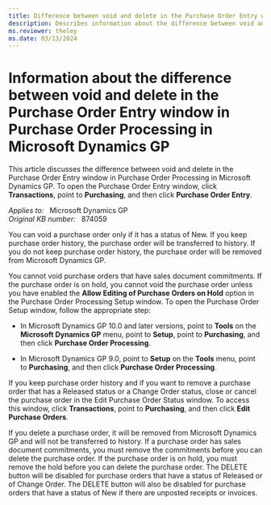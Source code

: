 ```yaml
---
title: Difference between void and delete in the Purchase Order Entry window in Purchase Order Processing in Microsoft Dynamics GP
description: Describes information about the difference between void and delete in the Purchase Order Entry window in Purchase Order Processing in Microsoft Dynamics GP.
ms.reviewer: theley
ms.date: 03/13/2024
---
```

# Information about the difference between void and delete in the Purchase Order Entry window in Purchase Order Processing in Microsoft Dynamics GP

This article discusses the difference between void and delete in the Purchase Order Entry window in Purchase Order Processing in Microsoft Dynamics GP. To open the Purchase Order Entry window, click **Transactions**, point to **Purchasing**, and then click **Purchase Order Entry**.

_Applies to:_ &nbsp; Microsoft Dynamics GP  
_Original KB number:_ &nbsp; 874059

You can void a purchase order only if it has a status of New. If you keep purchase order history, the purchase order will be transferred to history. If you do not keep purchase order history, the purchase order will be removed from Microsoft Dynamics GP.

You cannot void purchase orders that have sales document commitments. If the purchase order is on hold, you cannot void the purchase order unless you have enabled the **Allow Editing of Purchase Orders on Hold** option in the Purchase Order Processing Setup window. To open the Purchase Order Setup window, follow the appropriate step:

- In Microsoft Dynamics GP 10.0 and later versions, point to **Tools** on the **Microsoft Dynamics GP** menu, point to **Setup**, point to **Purchasing**, and then click **Purchase Order Processing**.

- In Microsoft Dynamics GP 9.0, point to **Setup** on the **Tools** menu, point to **Purchasing**, and then click **Purchase Order Processing**.

If you keep purchase order history and if you want to remove a purchase order that has a Released status or a Change Order status, close or cancel the purchase order in the Edit Purchase Order Status window. To access this window, click **Transactions**, point to **Purchasing**, and then click **Edit Purchase Orders**.

If you delete a purchase order, it will be removed from Microsoft Dynamics GP and will not be transferred to history. If a purchase order has sales document commitments, you must remove the commitments before you can delete the purchase order. If the purchase order is on hold, you must remove the hold before you can delete the purchase order. The DELETE button will be disabled for purchase orders that have a status of Released or of Change Order. The DELETE button will also be disabled for purchase orders that have a status of New if there are unposted receipts or invoices.
